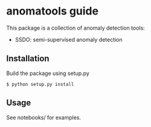 # anomatools guide

This package is a collection of anomaly detection tools:

- SSDO: semi-supervised anomaly detection



## Installation

Build the package using setup.py

```
$ python setup.py install
```



## Usage

See notebooks/ for examples.